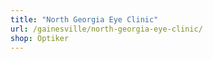```yaml
---
title: "North Georgia Eye Clinic"
url: /gainesville/north-georgia-eye-clinic/
shop: Optiker
---
```

